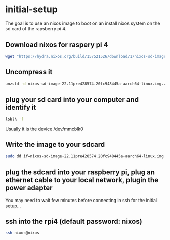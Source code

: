 # initial-setup
The goal is to use an nixos image to boot on an install nixos system on the sd card of the rapsberry pi 4.

## Download nixos for raspery pi 4
``` bash
wget "https://hydra.nixos.org/build/157521526/download/1/nixos-sd-image-22.11pre428574.20fc948445a-aarch64-linux.img.zst"
```

## Uncompress it
``` bash
unzstd -d nixos-sd-image-22.11pre428574.20fc948445a-aarch64-linux.img.zst
```

## plug your sd card into your computer and identify it
``` bash
lsblk -f
```
Usually it is the device /dev/mmcblk0

## Write the image to your sdcard
``` bash
sudo dd if=nixos-sd-image-22.11pre428574.20fc948445a-aarch64-linux.img of=/dev/mmcblk0 bs=4096 conv=fsync status=progress  
```

## plug the sdcard into your raspberry pi, plug an ethernet cable to your local network, plugin the power adapter
You may need to wait few minutes before connecting in ssh for the initial setup...

## ssh into the rpi4 (default password: nixos)
``` bash 
ssh nixos@nixos
```

